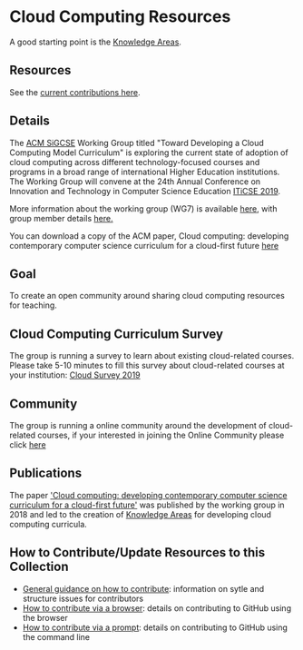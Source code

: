 # Cloud Computing Resources

A good starting point is the [Knowledge Areas](Core/KAs/KAs.md).

## Resources

See the [current contributions here](Contributions.md).

## Details

The [ACM SiGCSE](https://sigcse.org/sigcse/) Working Group titled "Toward Developing a Cloud Computing Model Curriculum" is exploring the current state of adoption of cloud computing across different technology-focused courses and programs in a broad range of international Higher Education institutions. The Working Group will convene at the 24th Annual Conference on Innovation and Technology in Computer Science Education [ITiCSE 2019](https://iticse.acm.org/). 

More information about the working group (WG7) is available [here](https://iticse.acm.org/working-group-details/#WG7), with group member details [here.](/Core/wgmembers.md)
 
You can download a copy of the ACM paper, Cloud computing: developing contemporary computer science curriculum for a cloud-first future  [here](https://dl.acm.org/authorize?N687443)

## Goal

To create an open community around sharing cloud computing resources for teaching.

## Cloud Computing Curriculum Survey

The group is running a survey to learn about existing cloud-related courses.  Please take 5-10 minutes to fill this survey about cloud-related courses at your institution: [Cloud Survey 2019](https://forms.gle/MYz2iX5J8UBigwQG7)

## Community 

The group is running a online community around the development of cloud-related courses, if your interested in joining the Online Community please click [here](https://spectrum.chat/cloudedrepo)

## Publications

The paper ['Cloud computing: developing contemporary computer science curriculum for a cloud-first future'](https://dl.acm.org/citation.cfm?id=3295781&dl=ACM&coll=DL) was published by the working group in 2018 and led to the creation of [Knowledge Areas](Core/KAs/KAs.md) for developing cloud computing curricula.

[//]: # (Please add links to your content here)

## How to Contribute/Update Resources to this Collection

* [General guidance on how to contribute](Core/HowToContributeBasic.md): information on sytle and structure issues for contributors
* [How to contribute via a browser](Core/HowToContributeBrowser.md): details on contributing to GitHub using the browser
* [How to contribute via a prompt](Core/HowToContributeCMD.md): details on contributing to GitHub using the command line
